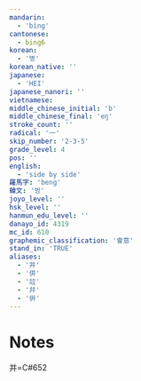 ```yaml
---
mandarin:
  - 'bìng'
cantonese:
  - bing6
korean:
  - '병'
korean_native: ''
japanese:
  - 'HEI'
japanese_nanori: ''
vietnamese:
middle_chinese_initial: 'b'
middle_chinese_final: 'eŋ'
stroke_count: ''
radical: '一'
skip_number: '2-3-5'
grade_level: 4
pos: ''
english:
  - 'side by side'
羅馬字: 'beng'
韓文: '벙'
joyo_level: ''
hsk_level: ''
hanmun_edu_level: ''
danayo_id: 4319
mc_id: 610
graphemic_classification: '會意'
stand_in: 'TRUE'
aliases:
  - '并'
  - '併'
  - '竝'
  - '幷'
  - '倂'
---
```


# Notes
并=C#652
